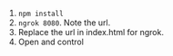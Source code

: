 1. `npm install`
2. `ngrok 8080`. Note the url.
3. Replace the url in index.html for ngrok.
4. Open and control